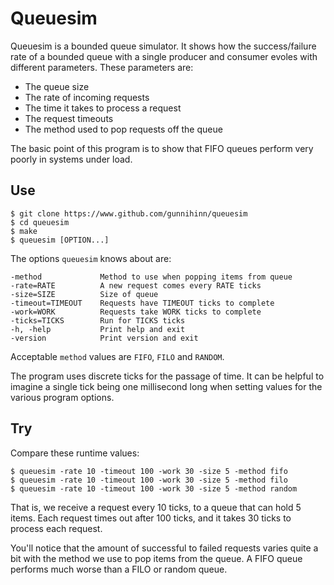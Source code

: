# Queuesim

Queuesim is a bounded queue simulator. It shows how the success/failure rate of
a bounded queue with a single producer and consumer evoles with different
parameters. These parameters are:

* The queue size
* The rate of incoming requests
* The time it takes to process a request
* The request timeouts
* The method used to pop requests off the queue

The basic point of this program is to show that FIFO queues perform very poorly
in systems under load.

## Use

```
$ git clone https://www.github.com/gunnihinn/queuesim
$ cd queuesim
$ make
$ queuesim [OPTION...]
```
The options `queuesim` knows about are:
```
-method             Method to use when popping items from queue
-rate=RATE          A new request comes every RATE ticks
-size=SIZE          Size of queue
-timeout=TIMEOUT    Requests have TIMEOUT ticks to complete
-work=WORK          Requests take WORK ticks to complete
-ticks=TICKS        Run for TICKS ticks
-h, -help           Print help and exit
-version            Print version and exit
```
Acceptable `method` values are `FIFO`, `FILO` and `RANDOM`.

The program uses discrete ticks for the passage of time. It can be helpful to
imagine a single tick being one millisecond long when setting values for the
various program options.

## Try

Compare these runtime values:
```
$ queuesim -rate 10 -timeout 100 -work 30 -size 5 -method fifo
$ queuesim -rate 10 -timeout 100 -work 30 -size 5 -method filo
$ queuesim -rate 10 -timeout 100 -work 30 -size 5 -method random
```
That is, we receive a request every 10 ticks, to a queue that can hold 5 items.
Each request times out after 100 ticks, and it takes 30 ticks to process each
request.

You'll notice that the amount of successful to failed requests varies quite a
bit with the method we use to pop items from the queue. A FIFO queue performs
much worse than a FILO or random queue.
